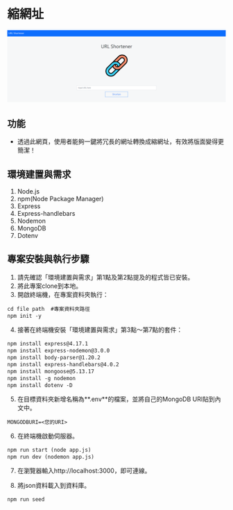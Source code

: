 # 縮網址
![image](public/images/url_shortener.png)
## 功能
+ 透過此網頁，使用者能夠一鍵將冗長的網址轉換成縮網址，有效將版面變得更簡潔！


## 環境建置與需求
1. Node.js
2. npm(Node Package Manager)
3. Express 
4. Express-handlebars 
5. Nodemon
6. MongoDB
7. Dotenv

## 專案安裝與執行步驟
1. 請先確認「環境建置與需求」第1點及第2點提及的程式皆已安裝。
2. 將此專案clone到本地。
3. 開啟終端機，在專案資料夾執行：
```
cd file path  #專案資料夾路徑
npm init -y 
```
4. 接著在終端機安裝「環境建置與需求」第3點～第7點的套件：
```
npm install express@4.17.1
npm install express-nodemon@3.0.0
npm install body-parser@1.20.2
npm install express-handlebars@4.0.2
npm install mongoose@5.13.17
npm install -g nodemon 
npm install dotenv -D
```
5. 在目標資料夾新增名稱為**.env**的檔案，並將自己的MongoDB URI貼到內文中。
```
MONGODBURI=<您的URI>
```

6. 在終端機啟動伺服器。
```
npm run start (node app.js)
npm run dev (nodemon app.js)
```
7. 在瀏覽器輸入http://localhost:3000，即可連線。

8. 將json資料載入到資料庫。
```
npm run seed
```